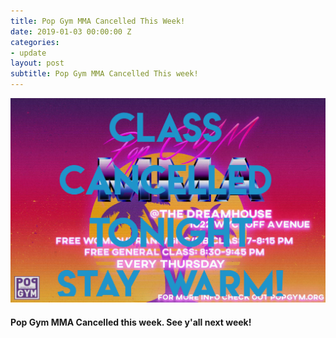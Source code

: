 ```yaml
---
title: Pop Gym MMA Cancelled This Week!
date: 2019-01-03 00:00:00 Z
categories:
- update
layout: post
subtitle: Pop Gym MMA Cancelled This week!
---
```


![Pop Gym MMA](/assets/mmacanceled.jpg)

#### Pop Gym MMA Cancelled this week. See y'all next week!
